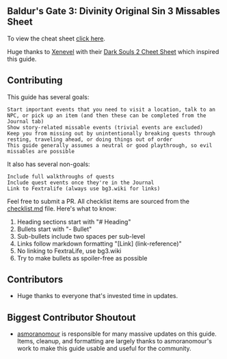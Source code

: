 ## Baldur's Gate 3: Divinity Original Sin 3 Missables Sheet

To view the cheat sheet [click here](https://plasticmacaroni.github.io/bg3-missables/).

Huge thanks to <a href="https://github.com/xenevel">Xenevel</a> with their <a href="https://github.com/xenevel/dark-souls-2-sotfs-cheat-sheet">Dark Souls 2 Cheet Sheet</a> which inspired this guide. 

## Contributing

 This guide has several goals:

    Start important events that you need to visit a location, talk to an NPC, or pick up an item (and then these can be completed from the Journal tab)
    Show story-related missable events (trivial events are excluded)
    Keep you from missing out by unintentionally breaking quests through resting, traveling ahead, or doing things out of order
    This guide generally assumes a neutral or good playthrough, so evil missables are possible

It also has several non-goals:

    Include full walkthroughs of quests
    Include quest events once they're in the Journal
    Link to Fextralife (always use bg3.wiki for links)

Feel free to submit a PR. All checklist items are sourced from the [checklist.md](https://github.com/plasticmacaroni/bg3-missables/blob/main/checklist.md) file. Here's what to know:
1. Heading sections start with "# Heading"
2. Bullets start with "- Bullet"
3. Sub-bullets include two spaces per sub-level
4. Links follow markdown formatting "[Link] (link-reference)"
5. No linking to FextraLife, use bg3.wiki
6. Try to make bullets as spoiler-free as possible

## Contributors
- Huge thanks to everyone that's invested time in updates.

## Biggest Contributor Shoutout
- [asmoranomour](https://github.com/asmoranomar) is responsible for many massive updates on this guide. Items, cleanup, and formatting are largely thanks to asmoranomour's work to make this guide usable and useful for the community. 
